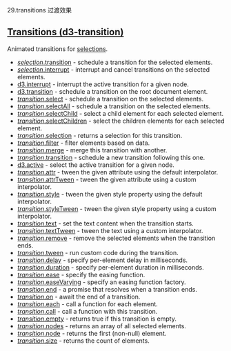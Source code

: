 29.transitions 过渡效果

## [](https://github.com/d3/d3/blob/main/API.md#transitions-d3-transition)[Transitions (d3-transition)](https://github.com/d3/d3-transition/tree/v3.0.1)

Animated transitions for [selections](https://github.com/d3/d3/blob/main/API.md#selections).

-   [*selection*.transition](https://github.com/d3/d3-transition/blob/v3.0.0/README.md#selection_transition) - schedule a transition for the selected elements.
-   [*selection*.interrupt](https://github.com/d3/d3-transition/blob/v3.0.0/README.md#selection_interrupt) - interrupt and cancel transitions on the selected elements.
-   [d3.interrupt](https://github.com/d3/d3-transition/blob/v3.0.0/README.md#interrupt) - interrupt the active transition for a given node.
-   [d3.transition](https://github.com/d3/d3-transition/blob/v3.0.0/README.md#transition) - schedule a transition on the root document element.
-   [*transition*.select](https://github.com/d3/d3-transition/blob/v3.0.0/README.md#transition_select) - schedule a transition on the selected elements.
-   [*transition*.selectAll](https://github.com/d3/d3-transition/blob/v3.0.0/README.md#transition_selectAll) - schedule a transition on the selected elements.
-   [*transition*.selectChild](https://github.com/d3/d3-transition/blob/v3.0.0/README.md#transition_selectChild) - select a child element for each selected element.
-   [*transition*.selectChildren](https://github.com/d3/d3-transition/blob/v3.0.0/README.md#transition_selectChildren) - select the children elements for each selected element.
-   [*transition*.selection](https://github.com/d3/d3-transition/blob/v3.0.0/README.md#transition_selection) - returns a selection for this transition.
-   [*transition*.filter](https://github.com/d3/d3-transition/blob/v3.0.0/README.md#transition_filter) - filter elements based on data.
-   [*transition*.merge](https://github.com/d3/d3-transition/blob/v3.0.0/README.md#transition_merge) - merge this transition with another.
-   [*transition*.transition](https://github.com/d3/d3-transition/blob/v3.0.0/README.md#transition_transition) - schedule a new transition following this one.
-   [d3.active](https://github.com/d3/d3-transition/blob/v3.0.0/README.md#active) - select the active transition for a given node.
-   [*transition*.attr](https://github.com/d3/d3-transition/blob/v3.0.0/README.md#transition_attr) - tween the given attribute using the default interpolator.
-   [*transition*.attrTween](https://github.com/d3/d3-transition/blob/v3.0.0/README.md#transition_attrTween) - tween the given attribute using a custom interpolator.
-   [*transition*.style](https://github.com/d3/d3-transition/blob/v3.0.0/README.md#transition_style) - tween the given style property using the default interpolator.
-   [*transition*.styleTween](https://github.com/d3/d3-transition/blob/v3.0.0/README.md#transition_styleTween) - tween the given style property using a custom interpolator.
-   [*transition*.text](https://github.com/d3/d3-transition/blob/v3.0.0/README.md#transition_text) - set the text content when the transition starts.
-   [*transition*.textTween](https://github.com/d3/d3-transition/blob/v3.0.0/README.md#transition_textTween) - tween the text using a custom interpolator.
-   [*transition*.remove](https://github.com/d3/d3-transition/blob/v3.0.0/README.md#transition_remove) - remove the selected elements when the transition ends.
-   [*transition*.tween](https://github.com/d3/d3-transition/blob/v3.0.0/README.md#transition_tween) - run custom code during the transition.
-   [*transition*.delay](https://github.com/d3/d3-transition/blob/v3.0.0/README.md#transition_delay) - specify per-element delay in milliseconds.
-   [*transition*.duration](https://github.com/d3/d3-transition/blob/v3.0.0/README.md#transition_duration) - specify per-element duration in milliseconds.
-   [*transition*.ease](https://github.com/d3/d3-transition/blob/v3.0.0/README.md#transition_ease) - specify the easing function.
-   [*transition*.easeVarying](https://github.com/d3/d3-transition/blob/v3.0.0/README.md#transition_easeVarying) - specify an easing function factory.
-   [*transition*.end](https://github.com/d3/d3-transition/blob/v3.0.0/README.md#transition_end) - a promise that resolves when a transition ends.
-   [*transition*.on](https://github.com/d3/d3-transition/blob/v3.0.0/README.md#transition_on) - await the end of a transition.
-   [*transition*.each](https://github.com/d3/d3-transition/blob/v3.0.0/README.md#transition_each) - call a function for each element.
-   [*transition*.call](https://github.com/d3/d3-transition/blob/v3.0.0/README.md#transition_call) - call a function with this transition.
-   [*transition*.empty](https://github.com/d3/d3-transition/blob/v3.0.0/README.md#transition_empty) - returns true if this transition is empty.
-   [*transition*.nodes](https://github.com/d3/d3-transition/blob/v3.0.0/README.md#transition_nodes) - returns an array of all selected elements.
-   [*transition*.node](https://github.com/d3/d3-transition/blob/v3.0.0/README.md#transition_node) - returns the first (non-null) element.
-   [*transition*.size](https://github.com/d3/d3-transition/blob/v3.0.0/README.md#transition_size) - returns the count of elements.